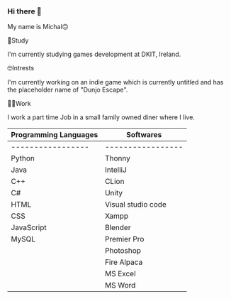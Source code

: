 ### Hi there 👋
My name is Michal🙃

🏫Study

  I'm currently studying games development at DKIT, Ireland.
  
🤓Intrests

  I'm currently working on an indie game which is currently untitled and has the placeholder name of "Dunjo Escape".
  
👨‍💼Work

  I work a part time Job in a small family owned diner where I live.

| Programming Languages | Softwares|
|-----------------|-----------------|
|-----------------|-----------------|
| Python | Thonny | 
| Java | IntelliJ |
| C++ | CLion |  
| C# | Unity |
| HTML | Visual studio code |
| CSS | Xampp | Maya |
| JavaScript | Blender |
| MySQL | Premier Pro |
|  | Photoshop |
|  | Fire Alpaca |
|  | MS Excel  |
|  | MS Word |

<!--
**Clouddeboi/Clouddeboi** is a ✨ _special_ ✨ repository because its `README.md` (this file) appears on your GitHub profile.

Here are some ideas to get you started:

- 🔭 I’m currently working on ...
- 🌱 I’m currently learning ...
- 👯 I’m looking to collaborate on ...
- 🤔 I’m looking for help with ...
- 💬 Ask me about ...
- 📫 How to reach me: ...
- 😄 Pronouns: ...
- ⚡ Fun fact: ...
-->
